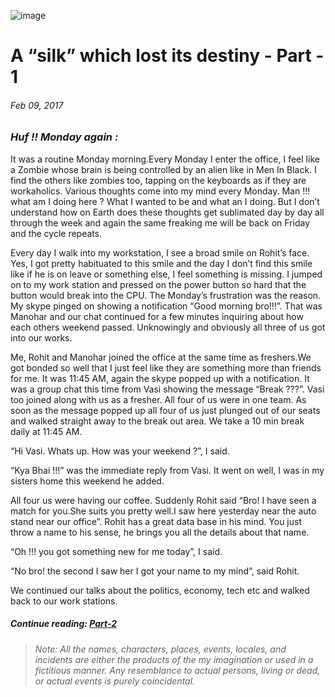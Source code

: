 ![image](/images/silk/silk-destiny-1.jpg)

# A “silk” which lost its destiny - Part - 1
###### *Feb 09, 2017*

### *Huf !! Monday again :*

It was a routine Monday morning.Every Monday I enter the office, 
I feel like a Zombie whose brain is being controlled by an alien like in Men In Black. 
I find the others like zombies too, tapping on the keyboards as if they are workaholics. 
Various thoughts come into my mind every Monday. Man !!! what am I doing here ? 
What I wanted to be and what an I doing. But I don’t understand how on Earth does 
these thoughts get sublimated day by day all through the week and again the same 
freaking me will be back on Friday and the cycle repeats.

Every day I walk into my workstation, I see a broad smile on Rohit’s face. Yes, 
I got pretty habituated to this smile and the day I don’t find this smile like 
if he is on leave or something else, I feel something is missing. I jumped on to 
my work station and pressed on the power button so hard that the button would break 
into the CPU. The Monday’s frustration was the reason. My skype pinged on showing a notification 
“Good morning bro!!!”. That was Manohar and our chat continued for a few minutes inquiring about 
how each others weekend passed. Unknowingly and obviously all three of us got into our works.

Me, Rohit and Manohar joined the office at the same time as freshers.We got bonded so well 
that I just feel like they are something more than friends for me. It was 11:45 AM, again 
the skype popped up with a notification. It was a group chat this time from Vasi showing 
the message “Break ???”. Vasi too joined along with us as a fresher. All four of us were in one 
team. As soon as the message popped up all four of us just plunged out of our seats and walked 
straight away to the break out area. We take a 10 min break daily at 11:45 AM.

“Hi Vasi. Whats up. How was your weekend ?”, I said.

“Kya Bhai !!!” was the immediate reply from Vasi. It went on well, 
I was in my sisters home this weekend he added.

All four us were having our coffee. Suddenly Rohit said 
“Bro! I have seen a match for you.She suits you pretty well.I saw here yesterday near 
the auto stand near our office”. Rohit has a great data base in his mind. 
You just throw a name to his sense, he brings you all the details about that name.

“Oh !!! you got something new for me today”, I said.

“No bro! the second I saw her I got your name to my mind”, said Rohit.

We continued our talks about the politics, economy, tech etc and walked back to our work stations.

##### Continue reading: *[Part-2](https://akhil-ghatiki.github.io/#/silk-destiny-2)*

> ######  *Note: All the names, characters, places, events, locales, and incidents are either the products of the my imagination or used in a fictitious manner. Any resemblance to actual persons, living or dead, or actual events is purely coincidental.*
